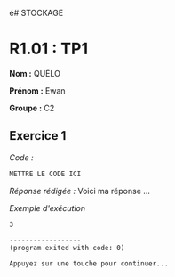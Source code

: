 é# STOCKAGE 
# R1.01 : TP1

**Nom :** QUÉLO

**Prénom :** Ewan

**Groupe :** C2

## Exercice 1 
_Code :_
```java
METTRE LE CODE ICI
```

_Réponse rédigée :_
Voici ma réponse ...

_Exemple d'exécution_
```
3

------------------
(program exited with code: 0)

Appuyez sur une touche pour continuer...
```
